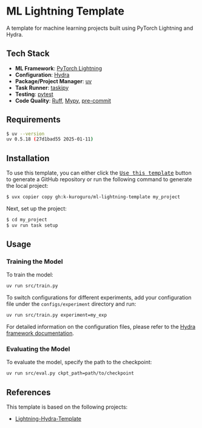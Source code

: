 # ML Lightning Template

A template for machine learning projects built using PyTorch Lightning and Hydra.

## Tech Stack

- **ML Framework**: [PyTorch Lightning](https://github.com/Lightning-AI/pytorch-lightning)
- **Configuration**: [Hydra](https://github.com/facebookresearch/hydra)
- **Package/Project Manager**: [uv](https://github.com/astral-sh/uv)
- **Task Runner**: [taskipy](https://github.com/taskipy/taskipy)
- **Testing**: [pytest](https://github.com/pytest-dev/pytest)
- **Code Quality**: [Ruff](https://github.com/astral-sh/ruff), [Mypy](https://github.com/python/mypy), [pre-commit](https://github.com/pre-commit/pre-commit)

## Requirements

```bash
$ uv --version
uv 0.5.18 (27d1bad55 2025-01-11)
```

## Installation

To use this template, you can either click the [<kbd>Use this template</kbd>](https://github.com/k-kuroguro/ml-lightning-template/generate) button to generate a GitHub repository or run the following command to generate the local project:

```bash
$ uvx copier copy gh:k-kuroguro/ml-lightning-template my_project
```

Next, set up the project:

```bash
$ cd my_project
$ uv run task setup
```

## Usage

### Training the Model

To train the model:

```bash
uv run src/train.py
```

To switch configurations for different experiments, add your configuration file under the `configs/experiment` directory and run:

```bash
uv run src/train.py experiment=my_exp
```

For detailed information on the configuration files, please refer to the [Hydra framework documentation](https://hydra.cc/docs/intro/).

### Evaluating the Model

To evaluate the model, specify the path to the checkpoint:

```bash
uv run src/eval.py ckpt_path=path/to/checkpoint
```

## References

This template is based on the following projects:

- [Lightning-Hydra-Template](https://github.com/ashleve/lightning-hydra-template)
